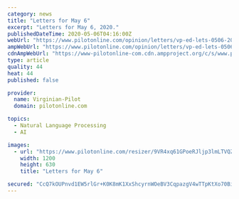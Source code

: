 ```yaml
---
category: news
title: "Letters for May 6"
excerpt: "Letters for May 6, 2020."
publishedDateTime: 2020-05-06T04:16:00Z
webUrl: "https://www.pilotonline.com/opinion/letters/vp-ed-lets-0506-20200506-eaw3kjeoljc45e4p5dhacjzfiq-story.html"
ampWebUrl: "https://www.pilotonline.com/opinion/letters/vp-ed-lets-0506-20200506-eaw3kjeoljc45e4p5dhacjzfiq-story.html?outputType=amp"
cdnAmpWebUrl: "https://www-pilotonline-com.cdn.ampproject.org/c/s/www.pilotonline.com/opinion/letters/vp-ed-lets-0506-20200506-eaw3kjeoljc45e4p5dhacjzfiq-story.html?outputType=amp"
type: article
quality: 44
heat: 44
published: false

provider:
  name: Virginian-Pilot
  domain: pilotonline.com

topics:
  - Natural Language Processing
  - AI

images:
  - url: "https://www.pilotonline.com/resizer/9VR4xq61GPoeRJljp3lmLTVQZAk=/1200x0/top/arc-anglerfish-arc2-prod-tronc.s3.amazonaws.com/public/JGZPOXIMJ5DOFHKZUXG4FB3LW4.png"
    width: 1200
    height: 630
    title: "Letters for May 6"

secured: "CcQ7kOUPnvd1EW5rlGr+K0K8mK1XxShcyrnWOeBV3CqpazgV4wTTpKtXo70BiDYL1rvfWpb2MCfnzNBLLqFEomE1+EgfnYDIRw5BaODkdUEgTJjWNpuPxx9DpjHIfCmarmVjqDzn1VCWsk/9Mxc1bCrqSnHY/pkf6MrTWobA+l+5/wHa0Kc1HXyjvlFKaytw+2s3dbydadyLRUmD8ekn+rBKBI3oR+/pz4xpVWBhZlPxJVjnwoSzAg5zB/33wIisVNpjlgWNkF15DsoU0FrIc5vKXEQNAr2b+9ta7yHLVtqVsoqDuNPkSPYohO15zet5;eDNXJQcZEtU1QPafkyFkhQ=="
---
```



